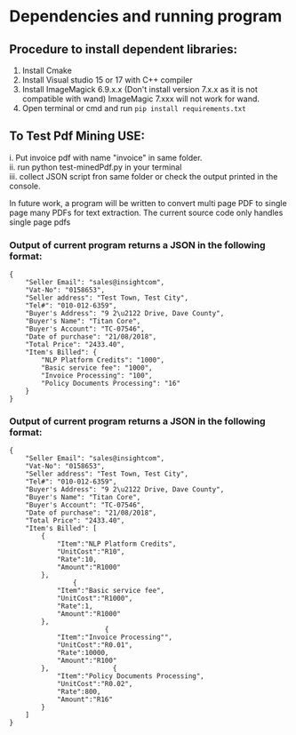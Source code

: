 # Dependencies and running program

## Procedure to install dependent libraries:
1. Install Cmake <br/>
2. Install Visual studio 15 or 17 with C++ compiler <br/>
3. Install ImageMagick 6.9.x.x (Don't install version 7.x.x as it is not compatible with wand) ImageMagic 7.xxx will not work for wand. <br/>
4. Open terminal or cmd and run ```pip install requirements.txt``` <br/>

## To Test Pdf Mining USE: 
i. Put invoice pdf with name "invoice" in same folder. <br/>
ii. run python test-minedPdf.py in your terminal<br/>
iii. collect JSON script fron same folder or check the output printed in the console. <br/>

In future work, a program will be written to convert multi page PDF to single page many PDFs for text extraction. The current source code only handles single page pdfs

### Output of current program returns a JSON in the following format:
```
{
    "Seller Email": "sales@insightcom",
    "Vat-No": "0158653",
    "Seller address": "Test Town, Test City",
    "Tel#": "010-012-6359",
    "Buyer's Address": "9 2\u2122 Drive, Dave County",
    "Buyer's Name": "Titan Core",
    "Buyer's Account": "TC-07546",
    "Date of purchase": "21/08/2018",
    "Total Price": "2433.40",
    "Item's Billed": {
        "NLP Platform Credits": "1000",
        "Basic service fee": "1000",
        "Invoice Processing": "100",
        "Policy Documents Processing": "16"
    }
}
```

### Output of current program returns a JSON in the following format:
```
{
    "Seller Email": "sales@insightcom",
    "Vat-No": "0158653",
    "Seller address": "Test Town, Test City",
    "Tel#": "010-012-6359",
    "Buyer's Address": "9 2\u2122 Drive, Dave County",
    "Buyer's Name": "Titan Core",
    "Buyer's Account": "TC-07546",
    "Date of purchase": "21/08/2018",
    "Total Price": "2433.40",
    "Item's Billed": [
        {
            "Item":"NLP Platform Credits",
            "UnitCost":"R10",
            "Rate":10,
            "Amount":"R1000"
        }, 
                {
            "Item":"Basic service fee",
            "UnitCost":"R1000",
            "Rate":1,
            "Amount":"R1000"
        },
                        {
            "Item":"Invoice Processing"",
            "UnitCost":"R0.01",
            "Rate":10000,
            "Amount":"R100"
        },                {
            "Item":"Policy Documents Processing",
            "UnitCost":"R0.02",
            "Rate":800,
            "Amount":"R16"
        }
    ]
}
```
